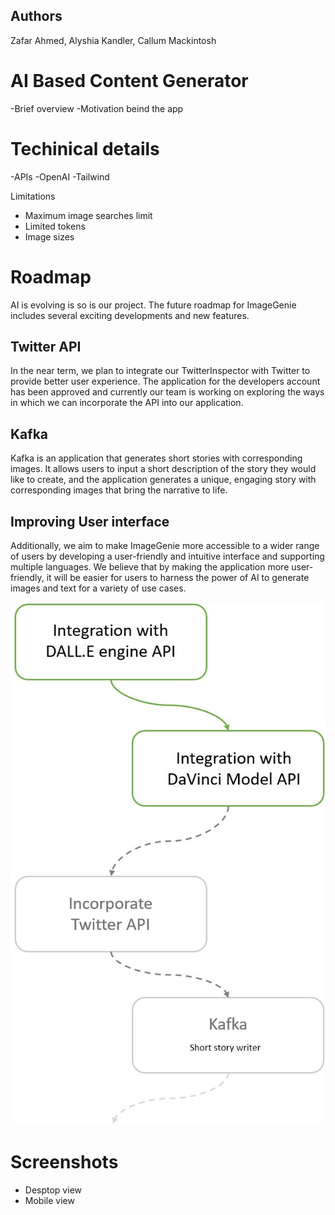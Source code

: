 ## Authors
Zafar Ahmed, Alyshia Kandler, Callum Mackintosh

# AI Based Content Generator
 -Brief overview
 -Motivation beind the app
 
 
# Techinical details

-APIs
-OpenAI
-Tailwind

Limitations
- Maximum image searches limit
- Limited tokens
- Image sizes

# Roadmap

AI is evolving is so is our project. The future roadmap for ImageGenie includes several exciting developments and new features.

## Twitter API
In the near term, we plan to integrate our TwitterInspector with Twitter to provide better user experience. The application for the developers account has been approved and currently our team is working on exploring the ways in which we can incorporate the API into our application.

## Kafka
Kafka is an application that generates short stories with corresponding images. It allows users to input a short description of the story they would like to create, and the application generates a unique, engaging story with corresponding images that bring the narrative to life.

## Improving User interface

Additionally, we aim to make ImageGenie more accessible to a wider range of users by developing a user-friendly and intuitive interface and supporting multiple languages. We believe that by making the application more user-friendly, it will be easier for users to harness the power of AI to generate images and text for a variety of use cases.

<p align="center">
  <img src="assets/images/roadmap.jpg" />
</p>

# Screenshots

- Desptop view
- Mobile view

